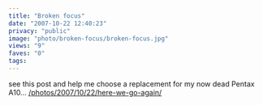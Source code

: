 ```yaml
---
title: "Broken focus"
date: "2007-10-22 12:40:23"
privacy: "public"
image: "photo/broken-focus/broken-focus.jpg"
views: "9"
faves: "0"
tags:
---
```

see this post and help me choose a replacement for my now dead Pentax A10... <a href="/photos/2007/10/22/here-we-go-again/">/photos/2007/10/22/here-we-go-again/</a>
